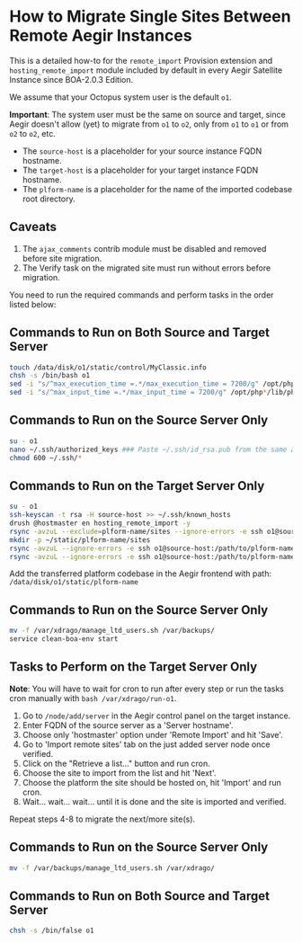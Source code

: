 
# How to Migrate Single Sites Between Remote Aegir Instances

This is a detailed how-to for the `remote_import` Provision extension and `hosting_remote_import` module included by default in every Aegir Satellite Instance since BOA-2.0.3 Edition.

We assume that your Octopus system user is the default `o1`.

**Important**: The system user must be the same on source and target, since Aegir doesn't allow (yet) to migrate from `o1` to `o2`, only from `o1` to `o1` or from `o2` to `o2`, etc.

- The `source-host` is a placeholder for your source instance FQDN hostname.
- The `target-host` is a placeholder for your target instance FQDN hostname.
- The `plform-name` is a placeholder for the name of the imported codebase root directory.

## Caveats

1. The `ajax_comments` contrib module must be disabled and removed before site migration.
2. The Verify task on the migrated site must run without errors before migration.

You need to run the required commands and perform tasks in the order listed below:

## Commands to Run on Both Source and Target Server

```sh
touch /data/disk/o1/static/control/MyClassic.info
chsh -s /bin/bash o1
sed -i "s/^max_execution_time =.*/max_execution_time = 7200/g" /opt/php*/lib/php.ini
sed -i "s/^max_input_time =.*/max_input_time = 7200/g" /opt/php*/lib/php.ini
```

## Commands to Run on the Source Server Only

```sh
su - o1
nano ~/.ssh/authorized_keys ### Paste ~/.ssh/id_rsa.pub from the same account on target
chmod 600 ~/.ssh/*
```

## Commands to Run on the Target Server Only

```sh
su - o1
ssh-keyscan -t rsa -H source-host >> ~/.ssh/known_hosts
drush @hostmaster en hosting_remote_import -y
rsync -avzuL --exclude=plform-name/sites --ignore-errors -e ssh o1@source-host:/path/to/plform-name ~/static/
mkdir -p ~/static/plform-name/sites
rsync -avzuL --ignore-errors -e ssh o1@source-host:/path/to/plform-name/sites/all ~/static/plform-name/sites/
rsync -avzuL --ignore-errors -e ssh o1@source-host:/path/to/plform-name/sites/default ~/static/plform-name/sites/
```

Add the transferred platform codebase in the Aegir frontend with path: `/data/disk/o1/static/plform-name`

## Commands to Run on the Source Server Only

```sh
mv -f /var/xdrago/manage_ltd_users.sh /var/backups/
service clean-boa-env start
```

## Tasks to Perform on the Target Server Only

**Note**: You will have to wait for cron to run after every step or run the tasks cron manually with `bash /var/xdrago/run-o1`.

1. Go to `/node/add/server` in the Aegir control panel on the target instance.
2. Enter FQDN of the source server as a 'Server hostname'.
3. Choose only 'hostmaster' option under 'Remote Import' and hit 'Save'.
4. Go to 'Import remote sites' tab on the just added server node once verified.
5. Click on the "Retrieve a list..." button and run cron.
6. Choose the site to import from the list and hit 'Next'.
7. Choose the platform the site should be hosted on, hit 'Import' and run cron.
8. Wait... wait... wait... until it is done and the site is imported and verified.

Repeat steps 4-8 to migrate the next/more site(s).

## Commands to Run on the Source Server Only

```sh
mv -f /var/backups/manage_ltd_users.sh /var/xdrago/
```

## Commands to Run on Both Source and Target Server

```sh
chsh -s /bin/false o1
```
